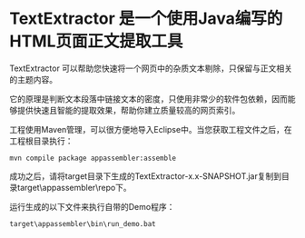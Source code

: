 # TextExtractor 是一个使用Java编写的HTML页面正文提取工具 #

TextExtractor 可以帮助您快速将一个网页中的杂质文本剔除，只保留与正文相关的主题内容。

它的原理是判断文本段落中链接文本的密度，只使用非常少的软件包依赖，因而能够提供快速且智能的提取效果，帮助你建立质量较高的网页索引。

工程使用Maven管理，可以很方便地导入Eclipse中。当您获取工程文件之后，在工程根目录执行：

    mvn compile package appassembler:assemble

成功之后，请将target目录下生成的TextExtractor-x.x-SNAPSHOT.jar复制到目录target\appassembler\repo下。

运行生成的以下文件来执行自带的Demo程序：

    target\appassembler\bin\run_demo.bat
